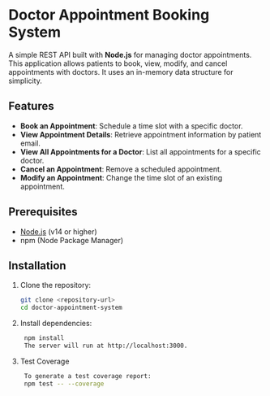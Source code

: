 # Doctor Appointment Booking System

A simple REST API built with **Node.js** for managing doctor appointments. This application allows patients to book, view, modify, and cancel appointments with doctors. It uses an in-memory data structure for simplicity.

## Features

- **Book an Appointment**: Schedule a time slot with a specific doctor.
- **View Appointment Details**: Retrieve appointment information by patient email.
- **View All Appointments for a Doctor**: List all appointments for a specific doctor.
- **Cancel an Appointment**: Remove a scheduled appointment.
- **Modify an Appointment**: Change the time slot of an existing appointment.

## Prerequisites

- [Node.js](https://nodejs.org) (v14 or higher)
- npm (Node Package Manager)

## Installation

1. Clone the repository:
   ```bash
   git clone <repository-url>
   cd doctor-appointment-system
2. Install dependencies:
   ```bash
    npm install
    The server will run at http://localhost:3000.
4. Test Coverage
   ```bash
    To generate a test coverage report:
    npm test -- --coverage
